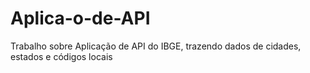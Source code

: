 # Aplica-o-de-API
Trabalho sobre Aplicação de API do IBGE, trazendo dados de cidades, estados e códigos locais
